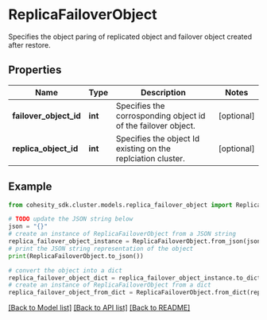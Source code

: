 # ReplicaFailoverObject

Specifies the object paring of replicated object and failover object created after restore.

## Properties

Name | Type | Description | Notes
------------ | ------------- | ------------- | -------------
**failover_object_id** | **int** | Specifies the corrosponding object id of the failover object. | [optional] 
**replica_object_id** | **int** | Specifies the object Id existing on the replciation cluster. | [optional] 

## Example

```python
from cohesity_sdk.cluster.models.replica_failover_object import ReplicaFailoverObject

# TODO update the JSON string below
json = "{}"
# create an instance of ReplicaFailoverObject from a JSON string
replica_failover_object_instance = ReplicaFailoverObject.from_json(json)
# print the JSON string representation of the object
print(ReplicaFailoverObject.to_json())

# convert the object into a dict
replica_failover_object_dict = replica_failover_object_instance.to_dict()
# create an instance of ReplicaFailoverObject from a dict
replica_failover_object_from_dict = ReplicaFailoverObject.from_dict(replica_failover_object_dict)
```
[[Back to Model list]](../README.md#documentation-for-models) [[Back to API list]](../README.md#documentation-for-api-endpoints) [[Back to README]](../README.md)



